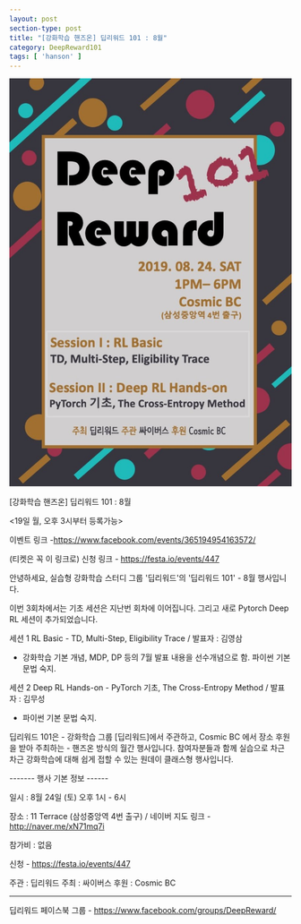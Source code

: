 ```yaml
---
layout: post
section-type: post
title: "[강화학습 핸즈온] 딥리워드 101 : 8월"
category: DeepReward101
tags: [ 'hanson' ]
---
```


![img](/img/DeepReward101/august_event.jpeg)

[강화학습 핸즈온] 딥리워드 101 : 8월

<19일 월, 오후 3시부터 등록가능>

이벤트 링크 -https://www.facebook.com/events/365194954163572/

(티켓은 꼭 이 링크로) 신청 링크 - https://festa.io/events/447

안녕하세요, 실습형 강화학습 스터디 그룹 '딥리워드'의 '딥리워드 101' - 8월 행사입니다.

이번 3회차에서는 기초 세션은 지난번 회차에 이어집니다. 그리고 새로 Pytorch Deep RL 세션이 추가되었습니다.


세션 1
RL Basic - TD, Multi-Step, Eligibility Trace / 발표자 : 김영삼 
   - 강화학습 기본 개념, MDP, DP 등의 7월 발표 내용을 선수개념으로 함. 파이썬 기본 문법 숙지.

세션 2
Deep RL Hands-on - PyTorch 기초, The Cross-Entropy Method / 발표자 : 김무성
   - 파이썬 기본 문법 숙지. 


딥리워드 101은 - 강화학습 그룹 [딥리워드]에서 주관하고, Cosmic BC 에서 장소 후원을 받아 주최하는 - 핸즈온 방식의 월간 행사입니다. 참여자분들과 함께 실습으로 차근차근 강화학습에 대해 쉽게 접할 수 있는 원데이 클래스형 행사입니다.

------- 행사 기본 정보 ------

일시 : 8월 24일 (토) 오후 1시 - 6시

장소 : 11 Terrace (삼성중앙역 4번 출구) / 네이버 지도 링크 - http://naver.me/xN71mq7i

참가비 : 없음

신청 - https://festa.io/events/447

주관 : 딥리워드
주최 : 싸이버스
후원 : Cosmic BC

----------------------------

딥리워드 페이스북 그룹 - https://www.facebook.com/groups/DeepReward/